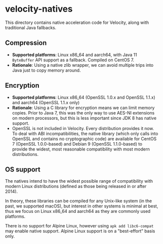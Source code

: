 # velocity-natives

This directory contains native acceleration code for Velocity, along with
traditional Java fallbacks.

## Compression

* **Supported platforms**: Linux x86_64 and aarch64, with Java 11 `ByteBuffer` API support as a fallback.
  Compiled on CentOS 7.
* **Rationale**: Using a native zlib wrapper, we can avoid multiple trips into Java just to copy memory around.

## Encryption

* **Supported platforms**: Linux x86_64 (OpenSSL 1.0.x and OpenSSL 1.1.x) and aarch64 (OpenSSL 1.1.x only)
* **Rationale**: Using a C library for encryption means we can limit memory copies. Prior to Java 7, this was the only
  way to use AES-NI extensions on modern processors, but this is less important since JDK 8 has native support.
* OpenSSL is not included in Velocity. Every distribution provides it now. To deal with ABI incompatibilities,
  the native library (which only calls into OpenSSL and contains no cryptographic code) are available for
  CentOS 7 (OpenSSL 1.0.0-based) and Debian 9 (OpenSSL 1.1.0-based) to provide the widest, most reasonable
  compatibility with most modern distributions.

## OS support

The natives intend to have the widest possible range of compatibility with modern Linux distributions
(defined as those being released in or after 2014).

In theory, these libraries can be compiled for any Unix-like system (in the past, we supported macOS),
but interest in other systems is minimal at best, thus we focus on Linux x86_64 and aarch64 as they
are commonly used platforms.

There is no support for Alpine Linux, however using `apk add libc6-compat` may enable native support.
Alpine Linux support is on a "best-effort" basis only.